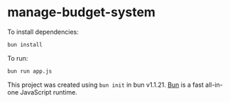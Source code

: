 # manage-budget-system

To install dependencies:

```bash
bun install
```

To run:

```bash
bun run app.js
```

This project was created using `bun init` in bun v1.1.21. [Bun](https://bun.sh) is a fast all-in-one JavaScript runtime.
